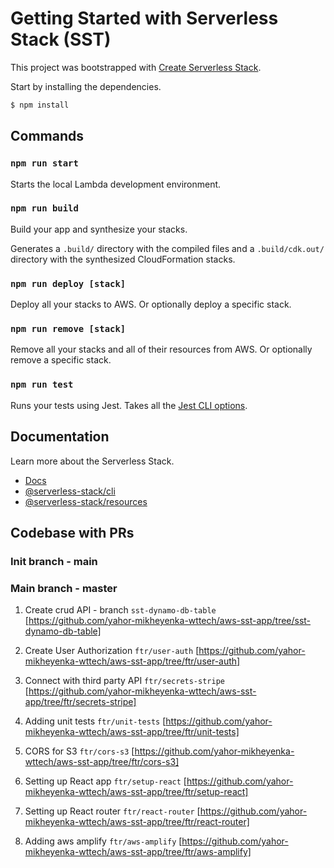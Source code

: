 # Getting Started with Serverless Stack (SST)

This project was bootstrapped with [Create Serverless Stack](https://docs.serverless-stack.com/packages/create-serverless-stack).

Start by installing the dependencies.

```bash
$ npm install
```

## Commands

### `npm run start`

Starts the local Lambda development environment.

### `npm run build`

Build your app and synthesize your stacks.

Generates a `.build/` directory with the compiled files and a `.build/cdk.out/` directory with the synthesized CloudFormation stacks.

### `npm run deploy [stack]`

Deploy all your stacks to AWS. Or optionally deploy a specific stack.

### `npm run remove [stack]`

Remove all your stacks and all of their resources from AWS. Or optionally remove a specific stack.

### `npm run test`

Runs your tests using Jest. Takes all the [Jest CLI options](https://jestjs.io/docs/en/cli).

## Documentation

Learn more about the Serverless Stack.

- [Docs](https://docs.serverless-stack.com)
- [@serverless-stack/cli](https://docs.serverless-stack.com/packages/cli)
- [@serverless-stack/resources](https://docs.serverless-stack.com/packages/resources)

## Codebase with PRs

### Init branch - main
### Main branch - master

1. Create crud API - branch `sst-dynamo-db-table` [https://github.com/yahor-mikheyenka-wttech/aws-sst-app/tree/sst-dynamo-db-table]

2. Create User Authorization `ftr/user-auth` [https://github.com/yahor-mikheyenka-wttech/aws-sst-app/tree/ftr/user-auth]

3. Connect with third party API `ftr/secrets-stripe` [https://github.com/yahor-mikheyenka-wttech/aws-sst-app/tree/ftr/secrets-stripe]

4. Adding unit tests `ftr/unit-tests` [https://github.com/yahor-mikheyenka-wttech/aws-sst-app/tree/ftr/unit-tests]

5. CORS for S3 `ftr/cors-s3` [https://github.com/yahor-mikheyenka-wttech/aws-sst-app/tree/ftr/cors-s3]

6. Setting up React app `ftr/setup-react` [https://github.com/yahor-mikheyenka-wttech/aws-sst-app/tree/ftr/setup-react]

7. Setting up React router `ftr/react-router` [https://github.com/yahor-mikheyenka-wttech/aws-sst-app/tree/ftr/react-router]

8. Adding aws amplify `ftr/aws-amplify` [https://github.com/yahor-mikheyenka-wttech/aws-sst-app/tree/ftr/aws-amplify]